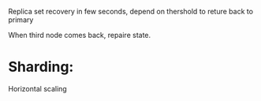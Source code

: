Replica set recovery in few seconds, depend on thershold to reture back to primary


When third node comes back, repaire state.



# Sharding:


Horizontal scaling
 